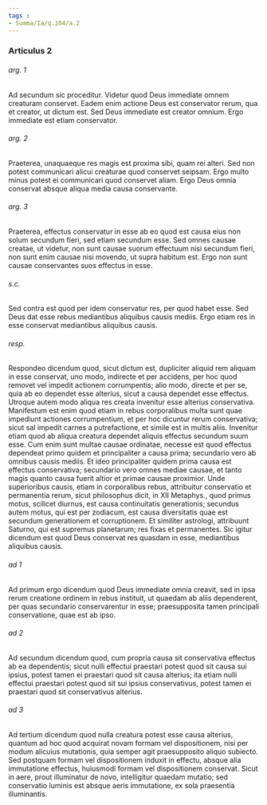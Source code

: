 ```yaml
---
tags : 
- Summa/Ia/q.104/a.2
---
```


### Articulus 2

###### arg. 1
Ad secundum sic proceditur. Videtur quod Deus immediate omnem creaturam conservet. Eadem enim actione Deus est conservator rerum, qua et creator, ut dictum est. Sed Deus immediate est creator omnium. Ergo immediate est etiam conservator.

###### arg. 2
Praeterea, unaquaeque res magis est proxima sibi, quam rei alteri. Sed non potest communicari alicui creaturae quod conservet seipsam. Ergo multo minus potest ei communicari quod conservet aliam. Ergo Deus omnia conservat absque aliqua media causa conservante.

###### arg. 3
Praeterea, effectus conservatur in esse ab eo quod est causa eius non solum secundum fieri, sed etiam secundum esse. Sed omnes causae creatae, ut videtur, non sunt causae suorum effectuum nisi secundum fieri, non sunt enim causae nisi movendo, ut supra habitum est. Ergo non sunt causae conservantes suos effectus in esse.

###### s.c.
Sed contra est quod per idem conservatur res, per quod habet esse. Sed Deus dat esse rebus mediantibus aliquibus causis mediis. Ergo etiam res in esse conservat mediantibus aliquibus causis.

###### resp.
Respondeo dicendum quod, sicut dictum est, dupliciter aliquid rem aliquam in esse conservat, uno modo, indirecte et per accidens, per hoc quod removet vel impedit actionem corrumpentis; alio modo, directe et per se, quia ab eo dependet esse alterius, sicut a causa dependet esse effectus. Utroque autem modo aliqua res creata invenitur esse alterius conservativa. Manifestum est enim quod etiam in rebus corporalibus multa sunt quae impediunt actiones corrumpentium, et per hoc dicuntur rerum conservativa; sicut sal impedit carnes a putrefactione, et simile est in multis aliis. Invenitur etiam quod ab aliqua creatura dependet aliquis effectus secundum suum esse. Cum enim sunt multae causae ordinatae, necesse est quod effectus dependeat primo quidem et principaliter a causa prima; secundario vero ab omnibus causis mediis. Et ideo principaliter quidem prima causa est effectus conservativa; secundario vero omnes mediae causae, et tanto magis quanto causa fuerit altior et primae causae proximior. Unde superioribus causis, etiam in corporalibus rebus, attribuitur conservatio et permanentia rerum, sicut philosophus dicit, in XII Metaphys., quod primus motus, scilicet diurnus, est causa continuitatis generationis; secundus autem motus, qui est per zodiacum, est causa diversitatis quae est secundum generationem et corruptionem. Et similiter astrologi, attribuunt Saturno, qui est supremus planetarum; res fixas et permanentes. Sic igitur dicendum est quod Deus conservat res quasdam in esse, mediantibus aliquibus causis.

###### ad 1
Ad primum ergo dicendum quod Deus immediate omnia creavit, sed in ipsa rerum creatione ordinem in rebus instituit, ut quaedam ab aliis dependerent, per quas secundario conservarentur in esse; praesupposita tamen principali conservatione, quae est ab ipso.

###### ad 2
Ad secundum dicendum quod, cum propria causa sit conservativa effectus ab ea dependentis; sicut nulli effectui praestari potest quod sit causa sui ipsius, potest tamen ei praestari quod sit causa alterius; ita etiam nulli effectui praestari potest quod sit sui ipsius conservativus, potest tamen ei praestari quod sit conservativus alterius.

###### ad 3
Ad tertium dicendum quod nulla creatura potest esse causa alterius, quantum ad hoc quod acquirat novam formam vel dispositionem, nisi per modum alicuius mutationis, quia semper agit praesupposito aliquo subiecto. Sed postquam formam vel dispositionem induxit in effectu, absque alia immutatione effectus, huiusmodi formam vel dispositionem conservat. Sicut in aere, prout illuminatur de novo, intelligitur quaedam mutatio; sed conservatio luminis est absque aeris immutatione, ex sola praesentia illuminantis.

